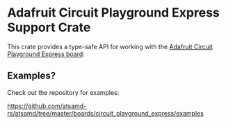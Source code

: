 # Adafruit Circuit Playground Express Support Crate

This crate provides a type-safe API for working with the [Adafruit Circuit Playground Express
board](https://www.adafruit.com/product/3333).

## Examples?

Check out the repository for examples:

https://github.com/atsamd-rs/atsamd/tree/master/boards/circuit_playground_express/examples
